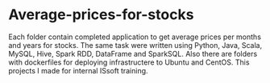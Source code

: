 # Average-prices-for-stocks
Each folder contain completed application to get average prices per months and years for stocks. The same task were written using Python, Java, Scala, MySQL, Hive, Spark RDD, DataFrame and SparkSQL. Also there are folders with dockerfiles for deploying infrastructere to Ubuntu and CentOS. This projects I made for internal ISsoft training.
